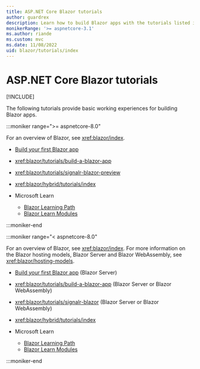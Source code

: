 ```yaml
---
title: ASP.NET Core Blazor tutorials
author: guardrex
description: Learn how to build Blazor apps with the tutorials listed in this article.
monikerRange: '>= aspnetcore-3.1'
ms.author: riande
ms.custom: mvc
ms.date: 11/08/2022
uid: blazor/tutorials/index
---
```

# ASP.NET Core Blazor tutorials

[!INCLUDE[](~/includes/not-latest-version.md)]

The following tutorials provide basic working experiences for building Blazor apps.

:::moniker range=">= aspnetcore-8.0"

For an overview of Blazor, see <xref:blazor/index>.

* [Build your first Blazor app](https://dotnet.microsoft.com/learn/aspnet/blazor-tutorial/intro)

* <xref:blazor/tutorials/build-a-blazor-app>

<!-- UPDATE 8.0 -->

* <xref:blazor/tutorials/signalr-blazor-preview>

* <xref:blazor/hybrid/tutorials/index>

* Microsoft Learn

  * [Blazor Learning Path](/training/paths/build-web-apps-with-blazor/)
  * [Blazor Learn Modules](/training/browse/?expanded=dotnet&products=blazor)

:::moniker-end

:::moniker range="< aspnetcore-8.0"

For an overview of Blazor, see <xref:blazor/index>. For more information on the Blazor hosting models, Blazor Server and Blazor WebAssembly, see <xref:blazor/hosting-models>.

* [Build your first Blazor app](https://dotnet.microsoft.com/learn/aspnet/blazor-tutorial/intro) (Blazor Server)

* <xref:blazor/tutorials/build-a-blazor-app> (Blazor Server or Blazor WebAssembly)

* <xref:blazor/tutorials/signalr-blazor> (Blazor Server or Blazor WebAssembly)

* <xref:blazor/hybrid/tutorials/index>

* Microsoft Learn

  * [Blazor Learning Path](/training/paths/build-web-apps-with-blazor/)
  * [Blazor Learn Modules](/training/browse/?expanded=dotnet&products=blazor)

:::moniker-end
